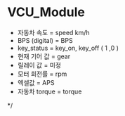# VCU_Module

- 자동차 속도 = speed km/h
- BPS (digital) = BPS
- key_status = key_on, key_off ( 1 ,0 )
- 현재 기어 값 = gear
- 릴레이 값 = 미정
- 모터 회전률 = rpm
- 엑셀값 = APS
- 자동차 torque = torque

 */
